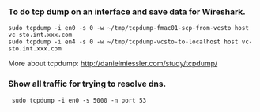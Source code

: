 ### To do tcp dump on an interface and save data for Wireshark.

    sudo tcpdump -i en0 -s 0 -w ~/tmp/tcpdump-fmac01-scp-from-vcsto host vc-sto.int.xxx.com
    sudo tcpdump -i en4 -s 0 -w ~/tmp/tcpdump-vcsto-to-localhost host vc-sto.int.xxx.com
  
More about tcpdump: http://danielmiessler.com/study/tcpdump/

### Show all traffic for trying to resolve dns.
     sudo tcpdump -i en0 -s 5000 -n port 53
